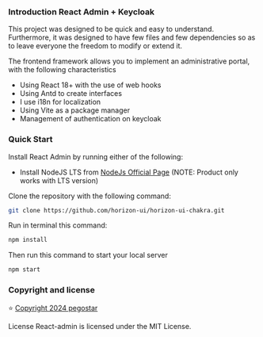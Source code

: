 ### Introduction React Admin + Keycloak

This project was designed to be quick and easy to understand.
Furthermore, it was designed to have few files and few dependencies so as to leave everyone the freedom to modify or extend it.

The frontend framework allows you to implement an administrative portal, with the following characteristics

- Using React 18+ with the use of web hooks
- Using Antd to create interfaces
- I use i18n for localization
- Using Vite as a package manager
- Management of authentication on keycloak


### Quick Start

Install React Admin by running either of the following:

- Install NodeJS LTS from
  [NodeJs Official Page](https://nodejs.org)
  (NOTE: Product only works with LTS version)

Clone the repository with the following command:

```bash
git clone https://github.com/horizon-ui/horizon-ui-chakra.git
```

Run in terminal this command:

```bash
npm install
```

Then run this command to start your local server

```bash
npm start
```


### Copyright and license

⭐️ [Copyright 2024 pegostar ](https://www.davidepegoraro.it)

License
React-admin is licensed under the MIT License.
